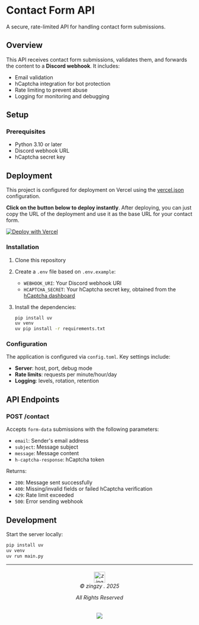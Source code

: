 
# Contact Form API

A secure, rate-limited API for handling contact form submissions.

## Overview

This API receives contact form submissions, validates them, and forwards the content to a **Discord webhook**. It includes:

- Email validation
- hCaptcha integration for bot protection
- Rate limiting to prevent abuse
- Logging for monitoring and debugging

## Setup

### Prerequisites

- Python 3.10 or later
- Discord webhook URL
- hCaptcha secret key

## Deployment

This project is configured for deployment on Vercel using the [vercel.json](vercel.json) configuration.

**Click on the button below to deploy instantly**. After deploying, you can just copy the URL of the deployment and use it as the base URL for your contact form.

[![Deploy with Vercel](https://vercel.com/button)](https://vercel.com/new/clone?repository-url=https%3A%2F%2Fgithub.com%2FZingzy%2Fcontact-form-api&env=WEBHOOK_URI,HCAPTCHA_SECRET)

### Installation

1. Clone this repository
2. Create a `.env` file based on `.env.example`:
    - `WEBHOOK_URI`: Your Discord webhook URI
    - `HCAPTCHA_SECRET`: Your hCaptcha secret key, obtained from the [hCaptcha dashboard](https://dashboard.hcaptcha.com/)
3. Install the dependencies:

    ```bash
    pip install uv
    uv venv
    uv pip install -r requirements.txt
    ```

### Configuration

The application is configured via `config.toml`. Key settings include:

- **Server**: host, port, debug mode
- **Rate limits**: requests per minute/hour/day
- **Logging**: levels, rotation, retention

## API Endpoints

### POST /contact

Accepts `form-data` submissions with the following parameters:
- `email`: Sender's email address
- `subject`: Message subject
- `message`: Message content
- `h-captcha-response`: hCaptcha token

Returns:
- `200`: Message sent successfully
- `400`: Missing/invalid fields or failed hCaptcha verification
- `429`: Rate limit exceeded
- `500`: Error sending webhook

## Development

Start the server locally:

```bash
pip install uv
uv venv
uv run main.py
```

---

<h6 align="center">
<img src="https://avatars.githubusercontent.com/u/90309290?v=4" height=30 title="zingzy Copyright">
<br>
© zingzy . 2025

All Rights Reserved</h6>

<p align="center">
	<a href="https://github.com/zingzy/contact-form-api/blob/master/LICENSE"><img src="https://img.shields.io/static/v1.svg?style=for-the-badge&label=License&message=MIT&logoColor=d9e0ee&colorA=363a4f&colorB=b7bdf8"/></a>
</p>
